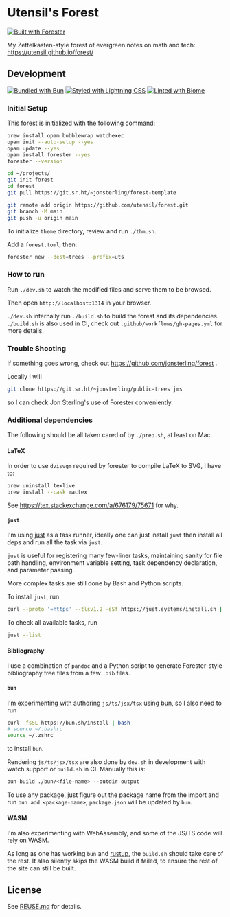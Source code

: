 # Utensil's Forest

[![Built with Forester](https://img.shields.io/badge/Built_with-Forester-27560f?style=flat)](https://www.jonmsterling.com/foreign-forester-jms-005P.xml)

My Zettelkasten-style forest of evergreen notes on math and tech: https://utensil.github.io/forest/

## Development

[![Bundled with Bun](https://img.shields.io/badge/Bundled_with-Bun-f9f1e2?style=flat)](https://bun.sh) [![Styled with Lightning CSS](https://img.shields.io/badge/Styled_with-Lightning_CSS-faba32?style=flat)](https://lightningcss.com) [![Linted with Biome](https://img.shields.io/badge/Linted_with-Biome-60a5fa?style=flat&logo=biome)](https://biomejs.dev)

### Initial Setup

This forest is initialized with the following command:

```bash
brew install opam bubblewrap watchexec
opam init --auto-setup --yes
opam update --yes
opam install forester --yes
forester --version

cd ~/projects/
git init forest
cd forest
git pull https://git.sr.ht/~jonsterling/forest-template

git remote add origin https://github.com/utensil/forest.git
git branch -M main
git push -u origin main
```

To initialize `theme` directory, review and run `./thm.sh`.

Add a `forest.toml`, then:

```bash
forester new --dest=trees --prefix=uts
```
### How to run

Run `./dev.sh` to watch the modified files and serve them to be browsed.

Then open `http://localhost:1314` in your browser.

`./dev.sh` internally run `./build.sh` to build the forest and its dependencies. `./build.sh` is also used in CI, check out `.github/workflows/gh-pages.yml` for more details.

### Trouble Shooting

If something goes wrong, check out https://github.com/jonsterling/forest .

Locally I will

```bash
git clone https://git.sr.ht/~jonsterling/public-trees jms
```
so I can check Jon Sterling's use of Forester conveniently.

### Additional dependencies

The following should be all taken cared of by `./prep.sh`, at least on Mac.

#### LaTeX

In order to use `dvisvgm` required by forester to compile LaTeX to SVG, I have to:

```bash
brew uninstall texlive
brew install --cask mactex
```

See https://tex.stackexchange.com/a/676179/75671 for why.

#### `just`

I'm using [just](https://github.com/casey/just) as a task runner, ideally one can just install `just` then install all deps and run all the task via `just`.

`just` is useful for registering many few-liner tasks, maintaining sanity for file path handling, environment variable setting,
task dependency declaration, and parameter passing.

More complex tasks are still done by Bash and Python scripts.

To install `just`, run

```bash
curl --proto '=https' --tlsv1.2 -sSf https://just.systems/install.sh | bash -s -- --to /usr/local/bin
```

To check all available tasks, run

```bash
just --list
```

#### Bibliography

I use a combination of `pandoc` and a Python script to generate Forester-style bibliography tree files from a few `.bib` files.

#### `bun`

I'm experimenting with authoring `js/ts/jsx/tsx` using [bun](https://bun.sh/), so I also need to run

```bash
curl -fsSL https://bun.sh/install | bash
# source ~/.bashrc
source ~/.zshrc
```

to install `bun`.

Rendering `js/ts/jsx/tsx` are also done by `dev.sh` in development with watch support or `build.sh` in CI. Manually this is:

```bash
bun build ./bun/<file-name> --outdir output
```

To use any package, just figure out the package name from the import and run `bun add <package-name>`, `package.json` will be updated by `bun`.

#### WASM

I'm also experimenting with WebAssembly, and some of the JS/TS code will rely on WASM.

As long as one has working `bun` and [rustup](https://rustup.rs/), the `build.sh` should take care of the rest. It also silently skips the WASM build if failed, to ensure the rest of the site can still be built.

## License

See [REUSE.md](REUSE.md) for details.
